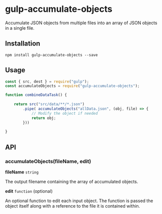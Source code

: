 # gulp-accumulate-objects
Accumulate JSON objects from multiple files into an array of JSON objects in a single file.

## Installation
```
npm install gulp-accumulate-objects --save
```

## Usage
```javascript
const { src, dest } = require("gulp");
const accumulateObjects = require("gulp-accumulate-objects");

function combineDataTask() {
    
    return src("src/data/**/*.json")
        .pipe( accumulateObjects("allData.json", (obj, file) => {
            // Modify the object if needed
            return obj;
        }))
    
}
```

## API
### accumulateObjects(fileName, edit)

**fileName** `string`

The output filename containing the array of accumulated objects.

**edit** `function` (optional)

An optional function to edit each input object. The function is passed the object itself along with a reference to the file it is contained within.